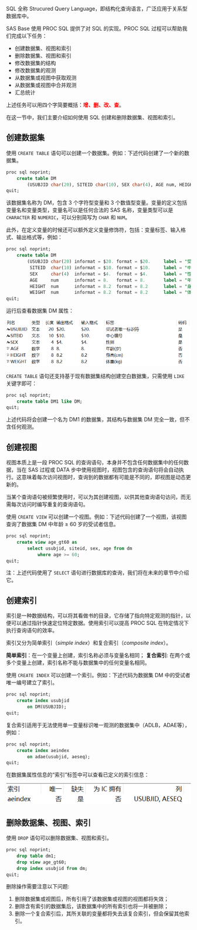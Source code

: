 SQL 全称 Strucured Query Language，即结构化查询语言，广泛应用于关系型数据库中。

SAS Base 使用 PROC SQL 提供了对 SQL 的实现。PROC SQL 过程可以帮助我们完成以下任务：

- 创建数据集、视图和索引
- 删除数据集、视图和索引
- 修改数据集的结构
- 修改数据集的观测
- 从数据集或视图中获取观测
- 从数据集或视图中合并观测
- 汇总统计

上述任务可以用四个字简要概括：<font color=red><b>增、删、改、查</b></font>。

在这一节中，我们主要介绍如何使用 SQL 创建和删除数据集、视图和索引。

## 创建数据集

使用 `CREATE TABLE` 语句可以创建一个数据集。例如：下述代码创建了一个新的数据集。

```sql
proc sql noprint;
    create table DM
        (USUBJID char(20), SITEID char(10), SEX char(4), AGE num, HEIGHT num, WEIGHT num);
quit;
```

该数据集名称为 DM，包含 3 个字符型变量和 3 个数值型变量。变量的定义包括变量名和变量类型，变量名可以是任何合法的 SAS 名称，变量类型可以是 `CHARACTER` 和 `NUMERIC`，可以分别简写为 `CHAR` 和 `NUM`。

此外，在定义变量的时候还可以额外定义变量修饰符，包括：变量标签、输入格式、输出格式等，例如：

```sql
proc sql noprint;
    create table DM
        (USUBJID char(20) informat = $20. format = $20.     label = "受试者唯一标识符",
         SITEID  char(10) informat = $10. format = $10.     label = "中心编号",
         SEX     char(4)  informat = $4.  format = $4.      label = "性别",
         AGE     num      informat = 8.   format = 8.       label = "年龄(岁)",
         HEIGHT  num      informat = 8.2  format = 8.2      label = "身高(cm)",
         WEIGHT  num      informat = 8.2  format = 8.2      label = "体重(kg)");
quit;
```

运行后查看数据集 DM 属性：

![img](./img/PROC%20SQL%20001/create-table-output.png)

`CREATE TABLE` 语句还支持基于现有数据集结构创建空白数据集，只需使用 `LIKE` 关键字即可：

```sql
proc sql noprint;
    create table DM1 like DM;
quit;
```

上述代码将会创建一个名为 DM1 的数据集，其结构与数据集 DM 完全一致，但不含任何观测。

## 创建视图

视图本质上是一段 PROC SQL 的查询语句，本身并不包含任何数据集中的任何数据，当在 SAS 过程或 DATA 步中使用视图时，视图包含的查询语句将会自动执行。这意味着每次访问视图时，查询到的数据都有可能是不同的，即视图是动态更新的。

当某个查询语句被频繁使用时，可以为其创建视图，以供其他查询语句访问，而无需每次访问时编写重复的查询语句。

使用 `CREATE VIEW` 可以创建一个视图。例如：下述代码创建了一个视图，该视图查询了数据集 DM 中年龄 ≥ 60 岁的受试者信息。

```sql
proc sql noprint;
    create view age_gt60 as
        select usubjid, siteid, sex, age from dm
            where age >= 60;
quit;
```

注：上述代码使用了 `SELECT` 语句进行数据库的查询，我们将在未来的章节中介绍它。

## 创建索引

索引是一种数据结构，可以将其看做书的目录，它存储了指向特定观测的指针，以便可以通过指针快速定位特定数据。使用索引可以提高 PROC SQL 在特定情况下执行查询语句的效率。

索引又分为简单索引（*simple index*）和复合索引（*composite index*）。

**简单索引**：在一个变量上创建，索引名称必须与变量名相同；
**复合索引**: 在两个或多个变量上创建，索引名称不能与数据集中的任何变量名相同。

使用 `CREATE INDEX` 可以创建一个索引。例如：下述代码为数据集 DM 中的受试者唯一编号建立了索引。

```sql
proc sql noprint;
    create index usubjid
        on DM(USUBJID);
quit;
```

复合索引适用于无法使用单一变量标识唯一观测的数据集中（ADLB，ADAE等），例如：

```sql
proc sql noprint;
    create index aeindex
        on adae(usubjid, aeseq);
quit;
```
在数据集属性信息的“索引”标签中可以查看已定义的索引信息：

![img](./img/PROC%20SQL%20001/create-index-output.png)

## 删除数据集、视图、索引

使用 `DROP` 语句可以删除数据集、视图和索引。

```sql
proc sql noprint;
    drop table dm1;
    drop view age_gt60;
    drop index usubjid from dm;
quit;
```

删除操作需要注意以下问题:
1. 删除数据集或视图后，所有引用了该数据集或视图的视图都将失效；
2. 删除含有索引的数据集后，该数据集中的所有索引也将一并被删除；
3. 删除一个复合索引后，其所关联的变量都将失去该复合索引，但会保留其他索引。